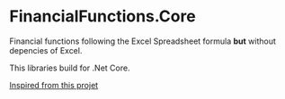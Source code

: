 # FinancialFunctions.Core
Financial functions following the Excel Spreadsheet formula **but** without depencies of Excel.

This libraries build for .Net Core.

[Inspired from this projet](https://github.com/supasate/Macaulay-Duration-JS)
